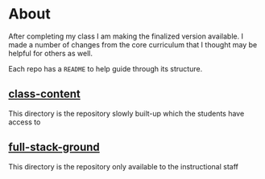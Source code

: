 # About

After completing my class I am making the finalized version available. I made a number of changes from the core curriculum that I thought may be helpful for others as well.

Each repo has a `README` to help guide through its structure.

## [class-content](./class-content)

This directory is the repository slowly built-up which the students have access to

## [full-stack-ground](./full-stack-ground)

This directory is the repository only available to the instructional staff
